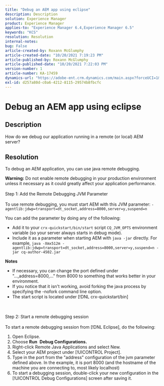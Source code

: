 ```yaml
---
title: "Debug an AEM app using eclipse"
description: Description
solution: Experience Manager
product: Experience Manager
applies-to: "Experience Manager 6.4,Experience Manager 6.5"
keywords: "KCS"
resolution: Resolution
internal-notes: 
bug: False
article-created-by: Roxann McGlumphy
article-created-date: "10/20/2021 7:19:23 PM"
article-published-by: Roxann McGlumphy
article-published-date: "10/20/2021 7:22:03 PM"
version-number: 1
article-number: KA-17459
dynamics-url: "https://adobe-ent.crm.dynamics.com/main.aspx?forceUCI=1&pagetype=entityrecord&etn=knowledgearticle&id=6d81c49c-da31-ec11-b6e5-000d3a5ba97a"
exl-id: d257a80d-c0a6-4212-8115-29574b8fbcfc
---
```

# Debug an AEM app using eclipse

## Description


How do we debug our application running in a remote (or local) AEM server?


## Resolution


To debug an AEM application, you can use java remote debugging.

<b>Warning:</b> Do not enable remote debugging in your production environment unless it necessary as it could greatly affect your application performance.
<br><br>Step 1: Add the Remote Debugging JVM Parameter<br><br>
To use remote debugging, you must start AEM with this JVM parameter:
`-agentlib:jdwp=transport=dt_socket,address=8000,server=y,suspend=n`

You can add the parameter by doing any of the following:

- Add it to your `crx-quickstart/bin/start` script `CQ_JVM_OPTS` environment variable (so your server always starts in debug mode).
- Include it as a parameter when starting AEM with `java -jar` directly. For example, `java -Xmx512m -agentlib:jdwp=transport=dt_socket,address=8000,server=y,suspend=n -jar cq-author-4502.jar`


<b>Notes</b>

- If necessary, you can change the port defined under "...,address=8000,..." from 8000 to something that works better in your environment.
- If you notice that it isn't working, avoid forking the java process by specifying the -nofork command line option.
- The start script is located under [!DNL crx-quickstart/bin]

<br><br>Step 2: Start a remote debugging session<br><br>
To start a remote debugging session from [!DNL Eclipse], do the following:

1. Open Eclipse.
2. Choose <b>Run</b>  <b>Debug Configurations.</b>
3. Right-click Remote Java Applications and select New.
4. Select your AEM project under [!UICONTROL Project].
5. Type in the port from the "address" configuration of the jvm parameter defined above. In the example, it is port 8000 (and the hostname of the machine you are connecting to, most likely localhost)
6. To start a debugging session, double-click your new configuration in the [!UICONTROL Debug Configurations] screen after saving it.
